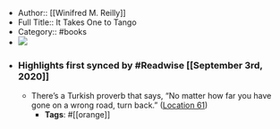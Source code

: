 - Author:: [[Winifred M. Reilly]]
- Full Title:: It Takes One to Tango
- Category:: #books
- ![](https://images-na.ssl-images-amazon.com/images/I/41PAF8ejmxL._SL400_.jpg)
- ### Highlights first synced by #Readwise [[September 3rd, 2020]]
    - There’s a Turkish proverb that says, “No matter how far you have gone on a wrong road, turn back.” ([Location 61](https://readwise.io/to_kindle?action=open&asin=B01HMXRZHS&location=61))
        - **Tags**: #[[orange]]
